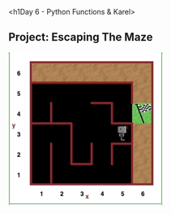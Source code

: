 <h1Day 6 - Python Functions & Karel></h1>
<h2>Project: Escaping The Maze</h2>
<img src="escape-the-maze.gif">